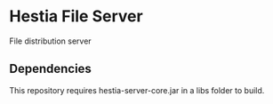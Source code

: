 # Hestia File Server

File distribution server

## Dependencies

This repository requires hestia-server-core.jar in a libs folder to build.
